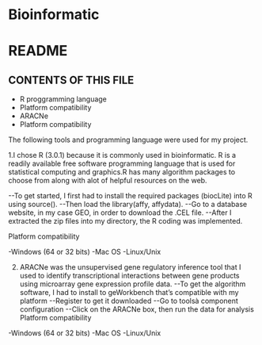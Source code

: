 # Bioinformatic
# README 

CONTENTS OF THIS FILE
---------------------
* R proggramming language
* Platform compatibility
* ARACNe
* Platform compatibility	

The following tools and programming language were used for my project.

1.I chose R (3.0.1) because it is commonly used in bioinformatic. R is a readily available free software 
programming language that is used for statistical computing and graphics.R 
has many algorithm packages to choose from along with alot of helpful resources on the web.

--To get started, I first had to install the required packages (biocLite) into R using source(). 
--Then load the library(affy, affydata).
--Go to a database website, in my case GEO, in order to download the .CEL file.
--After I extracted the zip files into my directory, the R coding was implemented.

Platform compatibility

-Windows (64 or 32 bits)
-Mac OS
-Linux/Unix

2. ARACNe was the unsupervised gene regulatory inference tool that I used to identify transcriptional interactions between gene products using microarray gene expression profile data. 
--To get the algorithm software, I had to install to geWorkbench that’s compatible with my platform
--Register to get it downloaded
--Go to toolsà component configuration
--Click on the ARACNe box, then run the data for analysis
Platform compatibility

-Windows (64 or 32 bits)
-Mac OS
-Linux/Unix


